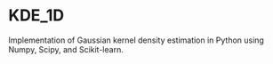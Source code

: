 # KDE_1D
 
 Implementation of Gaussian kernel density estimation in Python using Numpy, Scipy, and Scikit-learn.
